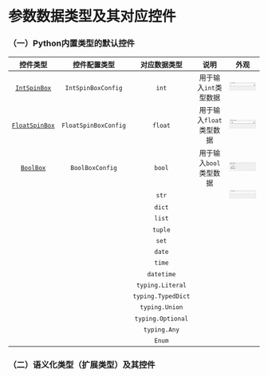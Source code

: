 #  参数数据类型及其对应控件

### （一）Python内置类型的默认控件

 

|              控件类型              |     控件配置类型     |    对应数据类型    |          说明           |                   外观                    |
| :--------------------------------: | :------------------: | :----------------: | :---------------------: | :---------------------------------------: |
|   [`IntSpinBox`](widgets/int.md)   |  `IntSpinBoxConfig`  |       `int`        |  用于输入`int`类型数据  |   ![intspin.png](../images/intspin.png)   |
| [`FloatSpinBox`](widgets/float.md) | `FloatSpinBoxConfig` |      `float`       | 用于输入`float`类型数据 | ![floatspin.png](../images/floatspin.png) |
|    [`BoolBox`](widgets/bool.md)    |   `BoolBoxConfig`    |       `bool`       | 用于输入`bool`类型数据  |   ![boolbox.png](../images/boolbox.png)   |
|                                    |                      |       `str`        |                         |  ![lineedit.png](../images/lineedit.png)  |
|                                    |                      |       `dict`       |                         |                                           |
|                                    |                      |       `list`       |                         |                                           |
|                                    |                      |      `tuple`       |                         |                                           |
|                                    |                      |       `set`        |                         |                                           |
|                                    |                      |       `date`       |                         |                                           |
|                                    |                      |       `time`       |                         |                                           |
|                                    |                      |     `datetime`     |                         |                                           |
|                                    |                      |  `typing.Literal`  |                         |                                           |
|                                    |                      | `typing.TypedDict` |                         |                                           |
|                                    |                      |   `typing.Union`   |                         |                                           |
|                                    |                      | `typing.Optional`  |                         |                                           |
|                                    |                      |    `typing.Any`    |                         |                                           |
|                                    |                      |       `Enum`       |                         |                                           |



### （二）语义化类型（扩展类型）及其控件

